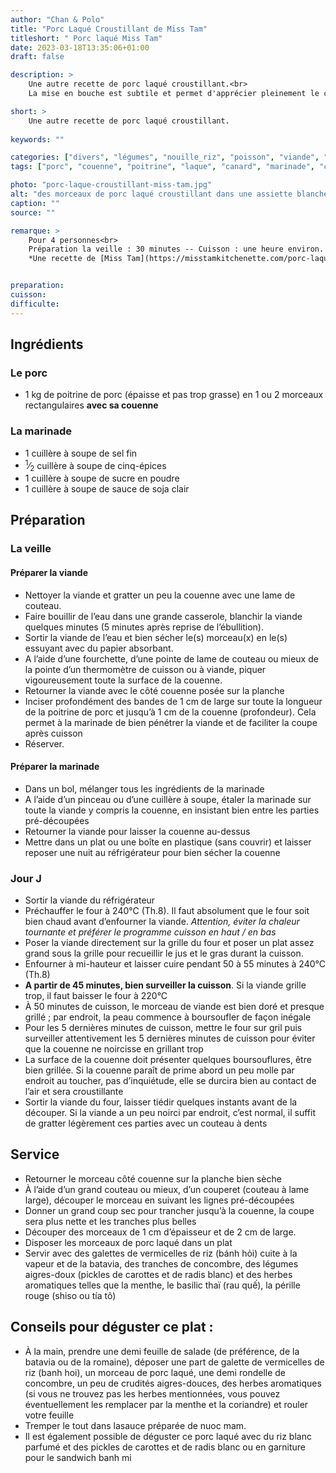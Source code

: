 ```yaml
---
author: "Chan & Polo"
title: "Porc Laqué Croustillant de Miss Tam"
titleshort: " Porc laqué Miss Tam"
date: 2023-03-18T13:35:06+01:00
draft: false

description: >
    Une autre recette de porc laqué croustillant.<br>
    La mise en bouche est subtile et permet d'apprécier pleinement le contraste entre le fondant et le croustillant.

short: >
    Une autre recette de porc laqué croustillant.
    
keywords: ""

categories: ["divers", "légumes", "nouille_riz", "poisson", "viande", "soupe"]
tags: ["porc", "couenne", "poitrine", "laque", "canard", "marinade", "cinq épices", "miel", "huile", "fécule", "croustillant", "Miss Tam"]

photo: "porc-laque-croustillant-miss-tam.jpg"
alt: "des morceaux de porc laqué croustillant dans une assiette blanche"
caption: ""
source: ""

remarque: >
    Pour 4 personnes<br>
    Préparation la veille : 30 minutes -- Cuisson : une heure environ. Mais tout peut se réaliser le jour même.<br>
    *Une recette de [Miss Tam](https://misstamkitchenette.com/porc-laque-croustillant/)*


preparation: 
cuisson: 
difficulte:
---
```



## Ingrédients
### Le porc
- 1 kg de poitrine de porc (épaisse et pas trop grasse) en 1 ou 2 morceaux rectangulaires **avec sa couenne**
### La marinade
- 1 cuillère à soupe de sel fin
- <sup>1</sup>&frasl;<sub>2</sub> cuillère à soupe de cinq-épices
- 1 cuillère à soupe de sucre en poudre
- 1 cuillère à soupe de sauce de soja clair
## Préparation
### La veille
#### Préparer la viande
- Nettoyer la viande et gratter un peu la couenne avec une lame de couteau.
- Faire bouillir de l’eau dans une grande casserole, blanchir la viande quelques minutes (5 minutes après reprise de l’ébullition).
- Sortir la viande de l’eau et bien sécher le(s) morceau(x) en le(s) essuyant avec du papier absorbant. 
- A l’aide d’une fourchette, d’une pointe de lame de couteau ou mieux de la pointe d’un thermomètre de cuisson ou à viande, piquer vigoureusement toute la surface de la couenne.
- Retourner la viande avec le côté couenne posée sur la planche
- Inciser profondément des bandes de 1 cm de large sur toute la longueur de la poitrine de porc et jusqu’à 1 cm de la couenne (profondeur). Cela permet à la marinade de bien pénétrer la viande et de faciliter la coupe après cuisson
- Réserver.
#### Préparer la marinade
- Dans un bol, mélanger tous les ingrédients de la marinade
- A l’aide d’un pinceau ou d’une cuillère à soupe, étaler la marinade sur toute la viande y compris la couenne, en insistant bien entre les parties pré-découpées
- Retourner la viande pour laisser la couenne au-dessus
- Mettre dans un plat ou une boîte en plastique (sans couvrir) et laisser reposer une nuit au réfrigérateur pour bien sécher la couenne
### Jour J
- Sortir la viande du réfrigérateur
- Préchauffer le four à 240°C (Th.8). Il faut absolument que le four soit bien chaud avant d’enfourner la viande. *Attention, éviter la chaleur tournante et préférer le programme cuisson en haut / en bas*
- Poser la viande directement sur la grille du four et poser un plat assez grand sous la grille pour recueillir le jus et le gras durant la cuisson.
- Enfourner à mi-hauteur et laisser cuire pendant 50 à 55 minutes à 240°C (Th.8)
- **A partir de 45 minutes, bien surveiller la cuisson**. Si la viande grille trop, il faut baisser le four à 220°C
- À 50 minutes de cuisson, le morceau de viande est bien doré et presque grillé ; par endroit, la peau commence à boursoufler de façon inégale
- Pour les 5 dernières minutes de cuisson, mettre le four sur gril puis surveiller attentivement les 5 dernières minutes de cuisson pour éviter que la couenne ne noircisse en grillant trop
- La surface de la couenne doit présenter quelques boursouflures, être bien grillée. Si la couenne paraît de prime abord un peu molle par endroit au toucher, pas d’inquiétude, elle se durcira bien au contact de l’air et sera croustillante
- Sortir la viande du four, laisser tiédir quelques instants avant de la découper. Si la viande a un peu noirci par endroit, c’est normal, il suffit de gratter légèrement ces parties avec un couteau à dents
## Service
- Retourner le morceau côté couenne sur la planche bien sèche
- À l’aide d’un grand couteau ou mieux, d’un couperet (couteau à lame large), découper le morceau en suivant les lignes pré-découpées
- Donner un grand coup sec pour trancher jusqu’à la couenne, la coupe sera plus nette et les tranches plus belles
- Découper des morceaux de 1 cm d’épaisseur et de 2 cm de large.
- Disposer les morceaux de porc laqué dans un plat
- Servir avec des galettes de vermicelles de riz (bánh hỏi) cuite à la vapeur et de la batavia, des tranches de concombre, des légumes aigres-doux (pickles de carottes et de radis blanc) et des herbes aromatiques telles que la menthe, le basilic thaï (rau quế), la pérille rouge (shiso ou tía tô)
      
## Conseils pour déguster ce plat :
- À la main, prendre une demi feuille de salade (de préférence, de la batavia ou de la romaine), déposer une part de galette de vermicelles de riz (banh hoi), un morceau de porc laqué, une demi rondelle de concombre, un peu de crudités aigres-douces, des herbes aromatiques (si vous ne trouvez pas les herbes mentionnées, vous pouvez éventuellement les remplacer par la menthe et la coriandre) et rouler votre feuille
- Tremper le tout dans lasauce préparée de nuoc mam.
- Il est également possible de déguster ce porc laqué avec du riz blanc parfumé et des pickles de carottes et de radis blanc ou en garniture pour le sandwich banh mi
